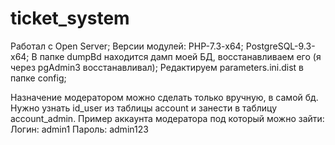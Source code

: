 # ticket_system
Работал с Open Server; Версии модулей:
PHP-7.3-x64;
PostgreSQL-9.3-x64;
В папке dumpBd находится дамп моей БД, восстанавливаем его (я через pgAdmin3 восстанавливал);
Редактируем parameters.ini.dist в папке config;

Назначение модератором можно сделать только вручную, в самой бд. Нужно узнать id_user из таблицы account и занести в таблицу account_admin.
Пример аккаунта модератора под который можно зайти:
Логин: admin1 
Пароль: admin123
